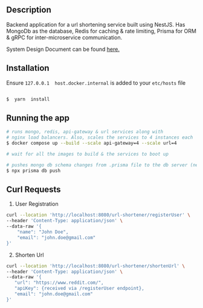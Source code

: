 ## Description

  

Backend application for a url shortening service built using NestJS. Has MongoDb as the database, Redis for caching & rate limiting, Prisma for ORM & gRPC for inter-microservice communication.

System Design Document can be found [here.](https://flashy-bugle-5a4.notion.site/URL-Shortening-Service-Backend-b9115b28f56f4508afff840dfa283264?pvs=4)

  

## Installation

Ensure `127.0.0.1  host.docker.internal` is added to your `etc/hosts` file

```bash

$  yarn  install

```

  

## Running the app

  

```bash
# runs mongo, redis, api-gateway & url services along with 
# nginx load balancers. Also, scales the services to 4 instances each
$ docker compose up --build --scale api-gateway=4 --scale url=4

# wait for all the images to build & the services to boot up

# pushes mongo db schema changes from .prisma file to the db server (needs be done once, the first time)
$ npx prisma db push
```


## Curl Requests

1. User Registration

```bash
curl --location 'http://localhost:8080/url-shortener/registerUser' \
--header 'Content-Type: application/json' \
--data-raw '{
    "name": "John Doe",
    "email": "john.doe@gmail.com"
}'
```
2. Shorten Url
 ```bash
curl --location 'http://localhost:8080/url-shortener/shortenUrl' \
--header 'Content-Type: application/json' \
--data-raw '{
    "url": "https://www.reddit.com/",
    "apiKey": {received via /registerUser endpoint},
    "email": "john.doe@gmail.com"
}'
```
